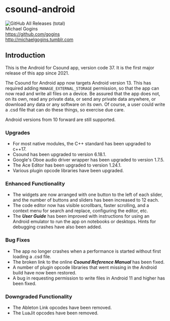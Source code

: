 # csound-android
![GitHub All Releases (total)](https://img.shields.io/github/downloads/gogins/csound-android/total.svg)<br>
Michael Gogins<br>
https://github.com/gogins<br>
http://michaelgogins.tumblr.com

## Introduction

This is the Android for Csound app, version code 37. It is the first major 
release of this app since 2021.

The Csound for Android app now targets Android version 13. This has required 
adding `MANAGE_EXTERNAL_STORAGE` permission, so that the app can now read and 
write all files on a device. Be assured that the app does not, on its own, 
read any private data, or send any private data anywhere, or download any data 
or any software on its own. Of course, a user could write a .csd file that can 
do these things, so exercise due care.

Android versions from 10 forward are still supported.

### Upgrades

* For most native modules, the C++ standard has been upgraded to c++17.
* Csound has been upgraded to version 6.18.1.
* Google's Oboe audio driver wrapper has been upgraded to version 1.7.5.
* The Ace Editor has been upgraded to version 1.24.1. 
* Various plugin opcode libraries have been upgraded.

### Enhanced Functionality

* The widgets are now arranged with one button to the left of each slider, 
  and the number of buttons and sliders has been increased to 12 each.
* The code editor now has visible scrollbars, faster scrolling, and a context 
  menu for search and replace, configuring the editor, etc.
* The ***User Guide*** has been improved with instructions for using an 
  Android emulator to run the app on notebooks or desktops. Hints for 
  debugging crashes have also been added.

### Bug Fixes

* The app no longer crashes when a performance is started without first 
  loading a .csd file.
* The broken link to the online ***Csound Reference Manual*** has been fixed.
* A number of plugin opcode libraries that went missing in the Android build 
  have now been restored.
* A bug in requesting permission to write files in Android 11 and higher has 
  been fixed.

### Downgraded Functionality

* The Ableton Link opcodes have been removed.
* The LuaJit opcodes have been removed.

